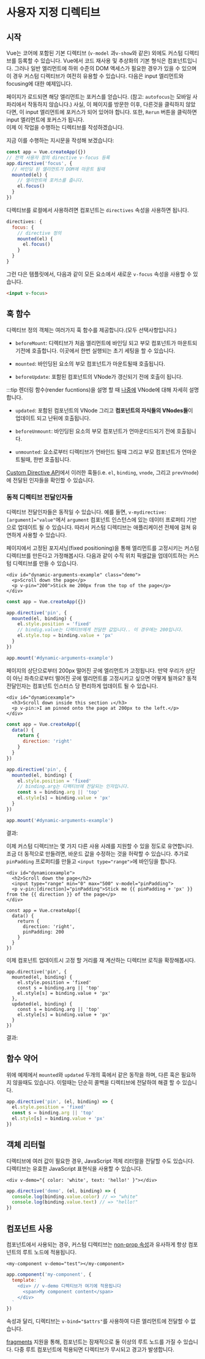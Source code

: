 # 사용자 지정 디렉티브

## 시작

Vue는 코어에 포함된 기본 디렉티브 (`v-model` 과`v-show`와 같은) 외에도 커스텀 디렉티브를 등록할 수 있습니다. Vue에서 코드 재사용 및 추상화의 기본 형식은 컴포넌트입니다. 그러나 일반 엘리먼트에 하위 수준의 DOM 액세스가 필요한 경우가 있을 수 있으며 이 경우 커스텀 디렉티브가 여전히 유용할 수 있습니다. 다음은 input 엘리먼트와 focusing에 대한 예제입니다.

<common-codepen-snippet title="Custom directives: basic example" slug="JjdxaJW" :preview="false"></common-codepen-snippet>

페이지가 로드되면 해당 엘리먼트는 포커스를 얻습니다. (참고: `autofocus`는 모바일 사파리에서 작동하지 않습니다.) 사실, 이 페이지를 방문한 이후, 다른것을 클릭하지 않았다면, 이 input 엘리먼트에 포커스가 되어 있어야 합니다. 또한, `Rerun` 버튼을 클릭하면 input 엘리먼트에 포커스가 됩니다.<br>이제 이 작업을 수행하는 디렉티브를 작성하겠습니다.

지금 이를 수행하는 지시문을 작성해 보겠습니다:

```js
const app = Vue.createApp({})
// 전역 사용자 정의 directive v-focus 등록
app.directive('focus', {
  // 바인딩 된 엘리먼트가 DOM에 마운트 될때
  mounted(el) {
    // 엘리먼트에 포커스를 줍니다.
    el.focus()
  }
})
```

디렉티브를 로컬에서 사용하려면 컴포넌트는 `directives` 속성을 사용하면 됩니다.

```js
directives: {
  focus: {
    // directive 정의
    mounted(el) {
      el.focus()
    }
  }
}
```

그런 다은 템플릿에서, 다음과 같이 모든 요소에서 새로운 `v-focus` 속성을 사용할 수 있습니다.

```html
<input v-focus>
```

## 훅 함수

디렉티브 정의 객체는 여러가지 훅 함수를 제공합니다.(모두 선택사항입니다.)

- `beforeMount`: 디렉티브가 처음 엘리먼트에 바인딩 되고 부모 컴포넌트가 마운트되기전에 호출합니다. 이곳에서 한번 실행되는 초기 세팅을 할 수 있습니다.

- `mounted`: 바인딩된 요소의 부모 컴포넌트가 마운트될때 호출됩니다.

- `beforeUpdate`: 포함된 컴포넌트의 VNode가 갱신되기 전에 호출이 됩니다.

:::tip 렌더링 함수(render fucntions)을 설명 할 때 [나중에](render-function.html#the-virtual-dom-tree) VNode에 대해 자세히 설명합니다.

- `updated`: 포함된 컴포넌트의 VNode 그리고 **컴포넌트의 자식들의 VNodes들**이 업데이트 되고 난뒤에 호출됩니다.

- `beforeUnmount`: 바인딩된 요소의 부모 컴포넌트가 언마운티드되기 전에 호출됩니다.

- `unmounted`: 요소로부터 디렉티브가 언바인드 될때 그리고 부모 컴포넌트가 언마운트될때, 한번 호출됩니다.

[Custom Directive API](../api/application-api.html#directive)에서 이러한 훅들(i.e. `el`, `binding`, `vnode`, 그리고 `prevVnode`)에 전달된 인자들을 확인할 수 있습니다.

### 동적 디렉티브 전달인자들

디렉티브 전달인자들은 동적일 수 있습니다. 예를 들면, `v-mydirective:[argument]="value"`에서 `argument` 컴포넌트 인스턴스에 있는 데이터 프로퍼티 기반으로 업데이트 될 수 있습니다. 따라서 커스텀 디렉티브는 애플리케이션 전체에 걸쳐 유연하게 사용할 수 있습니다.

페이지에서 고정된 포지셔닝(fixed positioning)을 통해 엘리먼트를 고정시키는 커스텀 디렉티브를 만든다고 가정해봅시다. 다음과 같이 수직 위치 픽셀값을 업데이트하는 커스텀 디렉티브를 만들 수 있습니다.

```vue-html
<div id="dynamic-arguments-example" class="demo">
  <p>Scroll down the page</p>
  <p v-pin="200">Stick me 200px from the top of the page</p>
</div>
```

```js
const app = Vue.createApp({})

app.directive('pin', {
  mounted(el, binding) {
    el.style.position = 'fixed'
    // bindig.value는 디렉티브에게 전달한 값입니다.. 이 경우에는 200입니다.
    el.style.top = binding.value + 'px'
  }
})

app.mount('#dynamic-arguments-example')
```

페이지의 상단으로부터 200px 떨어진 곳에 엘리먼트가 고정됩니다. 만약 우리가 상단이 아닌 좌측으로부터 떨어진 곳에 엘리먼트를 고정시키고 싶으면 어떻게 될까요? 동적 전달인자는 컴포넌트 인스터스 당 편리하게 업데이트 될 수 있습니다.

```vue-html
<div id="dynamicexample">
  <h3>Scroll down inside this section ↓</h3>
  <p v-pin:>I am pinned onto the page at 200px to the left.</p>
</div>
```

```js
const app = Vue.createApp({
  data() {
    return {
      direction: 'right'
    }
  }
})

app.directive('pin', {
  mounted(el, binding) {
    el.style.position = 'fixed'
    // binding.arg는 디렉티브에 전달되는 인자입니다.
    const s = binding.arg || 'top'
    el.style[s] = binding.value + 'px'
  }
})

app.mount('#dynamic-arguments-example')
```

결과:

<common-codepen-snippet title="Custom directives: dynamic arguments" slug="YzXgGmv" :preview="false"></common-codepen-snippet>

이제 커스텀 디렉티브는 몇 가지 다른 사용 사례를 지원할 수 있을 정도로 유연합니다. 조금 더 동적으로 만들려면, 바운드 값을 수정하는 것을 허락할 수 있습니다. 추가로 `pinPadding` 프로퍼티를 만들고 `<input type="range">`에 바인딩을 합니다.

```vue-html{4}
<div id="dynamicexample">
  <h2>Scroll down the page</h2>
  <input type="range" min="0" max="500" v-model="pinPadding">
  <p v-pin:[direction]="pinPadding">Stick me {{ pinPadding + 'px' }} from the {{ direction }} of the page</p>
</div>
```

```js{5}
const app = Vue.createApp({
  data() {
    return {
      direction: 'right',
      pinPadding: 200
    }
  }
})
```

이제 컴포넌트 업데이트시 고정 할 거리를 재 계산하는 디렉티브 로직을 확장해봅시다.

```js{7-10}
app.directive('pin', {
  mounted(el, binding) {
    el.style.position = 'fixed'
    const s = binding.arg || 'top'
    el.style[s] = binding.value + 'px'
  },
  updated(el, binding) {
    const s = binding.arg || 'top'
    el.style[s] = binding.value + 'px'
  }
})
```

결과:

<common-codepen-snippet title="Custom directives: dynamic arguments + dynamic binding" slug="rNOaZpj" :preview="false"></common-codepen-snippet>

## 함수 약어

위에 예제에서 `mounted`와 `updated` 두개의 훅에서 같은 동작을 하며, 다른 훅은 필요하지 않을때도 있습니다. 이럴때는 단순히 콜백을 디렉티브에 전달하여 해결 할 수 있습니다.

```js
app.directive('pin', (el, binding) => {
  el.style.position = 'fixed'
  const s = binding.arg || 'top'
  el.style[s] = binding.value + 'px'
})
```

## 객체 리터럴

디렉티브에 여러 값이 필요한 경우, JavaScript 객체 리터럴을 전달할 수도 있습니다. 디렉티브는 유효한 JavaScript 표현식을 사용할 수 있습니다.

```vue-html
<div v-demo="{ color: 'white', text: 'hello!' }"></div>
```

```js
app.directive('demo', (el, binding) => {
  console.log(binding.value.color) // => "white"
  console.log(binding.value.text) // => "hello!"
})
```

## 컴포넌트 사용

컴포넌트에서 사용되는 경우, 커스텀 디렉티브는 [non-prop 속성](component-attrs.html)과 유사하게 항상 컴포넌트의 루트 노드에 적용됩니다.

```vue-html
<my-component v-demo="test"></my-component>
```

```js
app.component('my-component', {
  template: `
    <div> // v-demo 디렉티브가 여기에 적용됩니다
      <span>My component content</span>
    </div>
  `
})
```

속성과 달리, 디렉티브는 `v-bind="$attrs"`를 사용하여 다른 엘리먼트에 전달할 수 없습니다.

[fragments](/guide/migration/fragments.html#overview) 지원을 통해, 컴포넌트는 잠재적으로 둘 이상의 루트 노드를 가질 수 있습니다. 다중 루트 컴포넌트에 적용되면 디렉티브가 무시되고 경고가 발생합니다.
